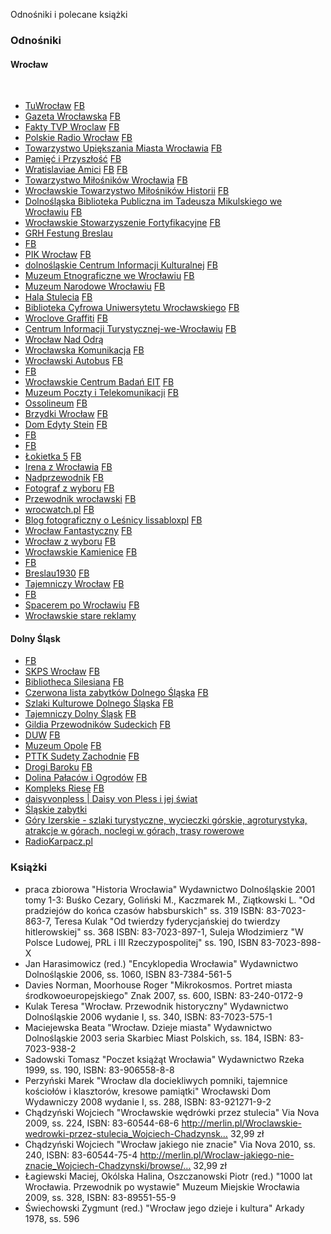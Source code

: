 <p>Odnośniki i polecane książki</p>

<h3>Odnośniki</h3>

<h4>Wrocław</h4>

<p>&nbsp;</p>

<ul>
	<li><a href="http://www.tuwroclaw.com/">TuWrocław</a> <a href="https://www.facebook.com/tuwroclaw">FB</a></li>
	<li><a href="http://www.gazetawroclawska.pl/">Gazeta Wrocławska</a> <a href="https://www.facebook.com/gazetawroclawska">FB</a></li>
	<li><a href="http://www.fakty.com/">Fakty TVP Wroclaw</a> <a href="https://www.facebook.com/FaktyTVPWroclaw">FB</a></li>
	<li><a href="http://www.prw.pl/">Polskie Radio Wrocław</a> <a href="https://www.facebook.com/pages/Radio-Wrocław/337731601033">FB</a></li>
	<li><a href="http://tumw.pl/">Towarzystwo Upiększania Miasta Wrocławia</a> <a href="https://www.facebook.com/TUMWro">FB</a></li>
	<li><a href="http://www.pamieciprzyszlosc.pl/">Pamięć i Przyszłość</a> <a href="https://www.facebook.com/pamieciprzyszlosc">FB</a></li>
	<li><a href="http://dolny-slask.org.pl/">Wratislaviae Amici</a> <a href="https://www.facebook.com/dolnyslaskorgpl">FB</a> <a href="https://www.facebook.com/WratislaviaeAmici">FB</a></li>
	<li><a href="http://tmw.com.pl/">Towarzystwo Miłośników Wrocławia</a> <a href="https://www.facebook.com/pages/Towarzystwo-Miłośników-Wrocławia/295292823819520">FB</a></li>
	<li><a href="http://wtmh.pl/">Wrocławskie Towarzystwo Miłośników Historii</a> <a href="https://www.facebook.com/atohistoria">FB</a></li>
	<li><a href="http://www.wbp.wroc.pl/">Dolnośląska Biblioteka Publiczna im Tadeusza Mikulskiego we Wrocławiu</a> <a href="https://www.facebook.com/pages/Dolnośląska-Biblioteka-Publiczna-im-Tadeusza-Mikulskiego-we-Wrocławiu/187022031341012">FB</a></li>
	<li><a href="http://www.fortwroclaw.pl/">Wrocławskie Stowarzyszenie Fortyfikacyjne</a> <a href="https://www.facebook.com/pages/Wrocławskie-Stowarzyszenie-Fortyfikacyjne/140159456084356">FB</a></li>
	<li><a href="http://www.festungbreslau.wroclaw.pl/">GRH Festung Breslau</a> <a> </a></li>
	<li><a href="https://www.facebook.com/mbikewroclaw">FB</a></li>
	<li><a href="http://www.pik.wroclaw.pl/">PIK Wrocław</a> <a href="https://www.facebook.com/PIK.wroclaw">FB</a></li>
	<li><a href="http://www.dcik.pl/">dolnośląskie Centrum Informacji Kulturalnej</a> <a href="https://www.facebook.com/InformacjaKulturalna">FB</a></li>
	<li><a href="http://www.muzeumetnograficzne.pl/">Muzeum Etnograficzne we Wrocławiu</a> <a href="https://www.facebook.com/MuzeumEtnograficzne.Wroclaw">FB</a></li>
	<li><a href="http://www.mnwr.art.pl/">Muzeum Narodowe Wrocławiu</a> <a href="https://www.facebook.com/Muzeum.Narodowe.Wroclaw">FB</a></li>
	<li><a href="http://www.halastulecia.pl/">Hala Stulecia</a> <a href="https://www.facebook.com/Halastulecia">FB</a></li>
	<li><a href="http://www.bibliotekacyfrowa.pl/dlibra">Biblioteka Cyfrowa Uniwersytetu Wrocławskiego</a> <a href="https://www.facebook.com/BCUWr">FB</a></li>
	<li><a href="http://www.wroclovegraffiti.org/">Wroclove Graffiti</a> <a href="https://www.facebook.com/WrocloveGraffiti">FB</a></li>
	<li><a href="http://www.wroclaw-info.pl/">Centrum Informacji Turystycznej-we-Wrocławiu</a> <a href="https://www.facebook.com/pages/Centrum-Informacji-Turystycznej-we-Wrocławiu/137438879646073">FB</a></li>
	<li><a href="http://wroclawnadodra.pl/">Wrocław Nad Odrą</a></li>
	<li><a href="http://wroclawskakomunikacja.pl/">Wrocławska Komunikacja</a> <a href="https://www.facebook.com/wroclawskakomunikacja">FB</a></li>
	<li><a href="http://wroclaw.naszemiasto.pl/serwisy/wroclawski_autobus/">Wrocławski Autobus</a> <a href="https://www.facebook.com/WroclawskiAutobus">FB</a></li>
	<li><a href="https://www.facebook.com/pages/Kocham-wrocławskie-tramwaje/175666492515297">FB</a></li>
	<li><a href="http://www.eitplus.pl/">Wrocławskie Centrum Badań EIT</a> <a href="https://www.facebook.com/WroclawskieCentrumBadanEIT">FB</a></li>
	<li><a href="http://www.muzeum.wroclaw.pl/">Muzeum Poczty i Telekomunikacji</a> <a href="https://www.facebook.com/pages/Muzeum-Poczty-i-Telekomunikacji/115499551812280">FB</a></li>
	<li><a href="http://www2.oss.wroc.pl/">Ossolineum</a> <a href="https://www.facebook.com/Ossolineum">FB</a></li>
	<li><a href="http://www.brzydki.wroclaw.pl/">Brzydki Wrocław</a> <a href="https://www.facebook.com/brzydkiwroclaw">FB</a></li>
	<li><a href="http://www.edytastein.org.pl/">Dom Edyty Stein</a> <a href="https://www.facebook.com/domedytystein">FB</a></li>
	<li><a href="https://www.facebook.com/pages/Ratujmy-Wrocławskie-Zabytki/165014130209832">FB</a></li>
	<li><a href="https://www.facebook.com/miastowroclaw.blox">FB</a></li>
	<li><a href="http://lokietka5.pl/Home">Łokietka 5</a> <a href="https://www.facebook.com/lokietka5">FB</a></li>
	<li><a href="http://irenazwroclawia.blogspot.com/">Irena z Wrocławia</a> <a href="https://www.facebook.com/SklepIrena">FB</a></li>
	<li><a href="http://www.youtube.com/user/nadprzewodniki">Nadprzewodnik</a> <a href="https://www.facebook.com/Nadprzewodnik">FB</a></li>
	<li><a href="http://www.fotografzwyboru.pl/">Fotograf z wyboru</a> <a href="https://www.facebook.com/pages/Wrocław-wczoraj-i-dzisiaj-fotografzwyborupl/257620094284158">FB</a></li>
	<li><a href="http://przewodnik-wroclawski.blogspot.com/">Przewodnik wrocławski</a> <a href="https://www.facebook.com/PrzewodnikWroclawski">FB</a></li>
	<li><a href="http://www.wrocwatch.pl/">wrocwatch.pl</a> <a href="https://www.facebook.com/Vrotslaugh">FB</a></li>
	<li><a href="http://lissa.blox.pl/html">Blog fotograficzny o Leśnicy lissabloxpl</a> <a href="https://www.facebook.com/pages/Blog-fotograficzny-o-Leśnicy-lissabloxpl/163956000330890">FB</a></li>
	<li><a href="http://wroclawfantastyczny.blogspot.com/">Wrocław Fantastyczny</a> <a href="https://www.facebook.com/Wroclawfantastyczny">FB</a></li>
	<li><a href="http://wroclawzwyboru.pl/">Wrocław z wyboru</a> <a href="https://www.facebook.com/wroclawzwyboru.blog">FB</a></li>
	<li><a href="http://www.wroclawskie-kamienice.pl/">Wrocławskie Kamienice</a> <a href="https://www.facebook.com/wroclawskie.kamienice">FB</a></li>
	<li><a href="https://www.facebook.com/pages/Breslau-cv/106529572713577">FB</a></li>
	<li><a href="http://breslau1930.net/">Breslau1930</a> <a href="https://www.facebook.com/pages/breslau1930/285470141461">FB</a></li>
	<li><a href="http://www.tajemniczywroclaw.pl/">Tajemniczy Wrocław</a> <a href="https://www.facebook.com/tajemniczy.wroclaw">FB</a></li>
	<li><a href="https://www.facebook.com/Wroclowe">FB</a></li>
	<li><a href="http://www.spacerempowroclawiu.pl/">Spacerem po Wrocławiu</a> <a href="https://www.facebook.com/spacerempowroclawiu">FB</a></li>
	<li><a href="http://wroclawskie-stare-reklamy.blogspot.com/">Wrocławskie stare reklamy</a></li>
</ul>

<h4>Dolny Śląsk</h4>

<ul>
	<li><a href="https://www.facebook.com/pages/Dolny-Śląsk-Fotografie/280282582087936">FB</a></li>
	<li><a href="http://skps.wroclaw.pl/">SKPS Wrocław</a> <a href="https://www.facebook.com/SKPSWroclaw">FB</a></li>
	<li><a href="http://bibliothecasilesiana.com/">Bibliotheca Silesiana</a> <a href="https://www.facebook.com/BibliothecaSilesiana">FB</a></li>
	<li><a href="http://zabytki.blox.pl/html">Czerwona lista zabytków Dolnego Śląska</a> <a href="https://www.facebook.com/pages/Czerwona-lista-zabytków-Dolnego-Śląska/144154622282606">FB</a></li>
	<li><a href="http://szlakikulturowe.dolnyslask.pl/">Szlaki Kulturowe Dolnego Śląska</a> <a href="https://www.facebook.com/szlaki.kulturowe.dolnego.slaska">FB</a></li>
	<li><a href="http://tajemniczydolnyslask.eu/">Tajemniczy Dolny Śląsk</a> <a href="https://www.facebook.com/pages/Dolny-Śląsk-Pełen-Tajemnic/477829482235511">FB</a></li>
	<li><a href="http://www.gildia-przewodnicy.pl/">Gildia Przewodników Sudeckich</a> <a href="https://www.facebook.com/pages/Gildia-Przewodników-Sudeckich/138789366134446">FB</a></li>
	<li><a href="http://www.duw.pl/">DUW</a> <a href="https://www.facebook.com/DUW.Wroclaw">FB</a></li>
	<li><a href="http://muzeum.opole.pl/">Muzeum Opole</a> <a href="https://www.facebook.com/MuzeumOpole">FB</a></li>
	<li><a href="http://www.pttk-jg.pl/">PTTK Sudety Zachodnie</a> <a href="https://www.facebook.com/PTTKSudetyZachodnie">FB</a></li>
	<li><a href="http://www.drogibaroku.org/">Drogi Baroku</a> <a href="https://www.facebook.com/drogibaroku.org">FB</a></li>
	<li><a href="http://www.dolinapalacow.pl/">Dolina Pałaców i Ogrodów</a> <a href="https://www.facebook.com/pages/Dolina-Pałaców-i-Ogrodów/169575539731683">FB</a></li>
	<li><a href="http://www.kompleksriese.pl/">Kompleks Riese</a> <a href="https://www.facebook.com/olbrzym/info">FB</a></li>
	<li><a href="http://daisyvonpless.wordpress.com/">daisyvonpless | Daisy von Pless i jej świat</a></li>
	<li><a href="http://slask-zabytki.blogspot.com/">Śląskie zabytki</a></li>
	<li><a href="http://www.goryizerskie.pl/">Góry Izerskie - szlaki turystyczne, wycieczki górskie, agroturystyka, atrakcje w górach, noclegi w górach, trasy rowerowe</a></li>
	<li><a href="http://radiokarpacz.pl/">RadioKarpacz.pl</a></li>
</ul>

<h3>Książki</h3>

<ul>
	<li>praca zbiorowa "Historia Wrocławia" Wydawnictwo Dolnośląskie 2001 tomy 1-3: Buśko Cezary, Goliński M., Kaczmarek M., Ziątkowski L. "Od pradziejów do końca czasów habsburskich" ss. 319 ISBN: 83-7023-863-7, Teresa Kulak "Od twierdzy fyderycjańskiej do twierdzy hitlerowskiej" ss. 368 ISBN: 83-7023-897-1, Suleja Włodzimierz "W Polsce Ludowej, PRL i III Rzeczypospolitej" ss. 190, ISBN 83-7023-898-X</li>
	<li>Jan Harasimowicz (red.) "Encyklopedia Wrocławia" Wydawnictwo Dolnośląskie 2006, ss. 1060, ISBN 83-7384-561-5</li>
	<li>Davies Norman, Moorhouse Roger "Mikrokosmos. Portret miasta środkowoeuropejskiego" Znak 2007, ss. 600, ISBN: 83-240-0172-9</li>
	<li>Kulak Teresa "Wrocław. Przewodnik historyczny" Wydawnictwo Dolnośląskie 2006 wydanie I, ss. 340, ISBN: 83-7023-575-1</li>
	<li>Maciejewska Beata "Wrocław. Dzieje miasta" Wydawnictwo Dolnośląskie 2003 seria Skarbiec Miast Polskich, ss. 184, ISBN: 83-7023-938-2</li>
	<li>Sadowski Tomasz "Poczet książąt Wrocławia" Wydawnictwo Rzeka 1999, ss. 190, ISBN: 83-906558-8-8</li>
	<li>Perzyński Marek "Wrocław dla dociekliwych pomniki, tajemnice kościołów i klasztorów, kresowe pamiątki" Wrocławski Dom Wydawniczy 2008 wydanie I, ss. 288, ISBN: 83-921271-9-2</li>
	<li>Chądzyński Wojciech "Wrocławskie wędrówki przez stulecia" Via Nova 2009, ss. 224, ISBN: 83-60544-68-6 <a href="http://merlin.pl/Wroclawskie-wedrowki-przez-stulecia_Wojciech-Chadzynski/browse/product/1,705657.html">http://merlin.pl/Wroclawskie-wedrowki-przez-stulecia_Wojciech-Chadzynsk…</a> 32,99 zł</li>
	<li>Chądzyński Wojciech "Wrocław jakiego nie znacie" Via Nova 2010, ss. 240, ISBN: 83-60544-75-4 <a href="http://merlin.pl/Wroclaw-jakiego-nie-znacie_Wojciech-Chadzynski/browse/product/1,833820.html">http://merlin.pl/Wroclaw-jakiego-nie-znacie_Wojciech-Chadzynski/browse/…</a> 32,99 zł</li>
	<li>Łagiewski Maciej, Okólska Halina, Oszczanowski Piotr (red.) "1000 lat Wrocławia. Przewodnik po wystawie" Muzeum Miejskie Wrocławia 2009, ss. 328, ISBN: 83-89551-55-9</li>
	<li>Świechowski Zygmunt (red.) "Wrocław jego dzieje i kultura" Arkady 1978, ss. 596</li>
</ul>
